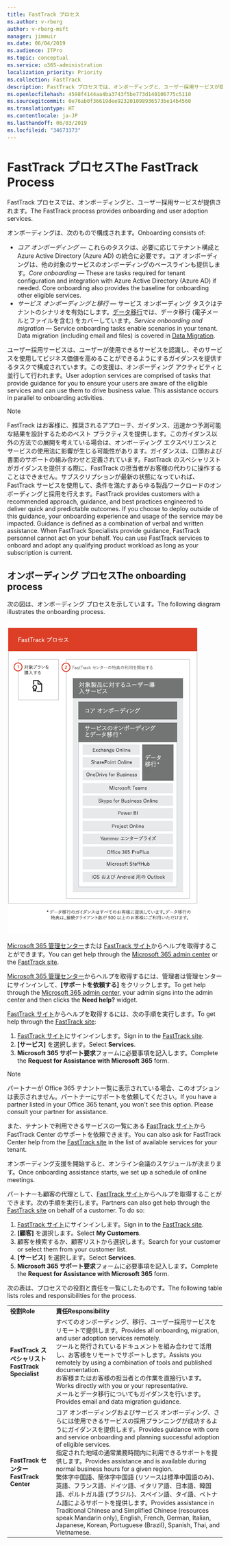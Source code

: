 ```yaml
---
title: FastTrack プロセス
ms.author: v-rberg
author: v-rberg-msft
manager: jimmuir
ms.date: 06/04/2019
ms.audience: ITPro
ms.topic: conceptual
ms.service: o365-administration
localization_priority: Priority
ms.collection: FastTrack
description: FastTrack プロセスでは、オンボーディングと、ユーザー採用サービスが提供されます。
ms.openlocfilehash: 4598f4144aa4ba3743f5be773d140106775c5110
ms.sourcegitcommit: 0e76ab0f36619dee923201098936573be14b4560
ms.translationtype: HT
ms.contentlocale: ja-JP
ms.lasthandoff: 06/03/2019
ms.locfileid: "34673373"
---
```

# <a name="the-fasttrack-process"></a><span data-ttu-id="f70b4-103">FastTrack プロセス</span><span class="sxs-lookup"><span data-stu-id="f70b4-103">The FastTrack Process</span></span>

<span data-ttu-id="f70b4-104">FastTrack プロセスでは、オンボーディングと、ユーザー採用サービスが提供されます。</span><span class="sxs-lookup"><span data-stu-id="f70b4-104">The FastTrack process provides onboarding and user adoption services.</span></span> 
  
<span data-ttu-id="f70b4-105">オンボーディングは、次のもので構成されます。</span><span class="sxs-lookup"><span data-stu-id="f70b4-105">Onboarding consists of:</span></span>
  
- <span data-ttu-id="f70b4-p101">*コア オンボーディング* — これらのタスクは、必要に応じてテナント構成と Azure Active Directory (Azure AD) の統合に必要です。コア オンボーディングは、他の対象のサービスのオンボーディングのベースラインも提供します。</span><span class="sxs-lookup"><span data-stu-id="f70b4-p101">*Core onboarding* — These are tasks required for tenant configuration and integration with Azure Active Directory (Azure AD) if needed. Core onboarding also provides the baseline for onboarding other eligible services.</span></span> 
- <span data-ttu-id="f70b4-p102">*サービス オンボーディングと移行* — サービス オンボーディング タスクはテナントのシナリオを有効にします。[データ移行](O365-data-migration.md)では、データ移行 (電子メールとファイルを含む) をカバーしています。</span><span class="sxs-lookup"><span data-stu-id="f70b4-p102">*Service onboarding and migration* — Service onboarding tasks enable scenarios in your tenant. Data migration (including email and files) is covered in [Data Migration](O365-data-migration.md).</span></span> 
    
<span data-ttu-id="f70b4-p103">ユーザー採用サービスは、ユーザーが使用できるサービスを認識し、そのサービスを使用してビジネス価値を高めることができるようにするガイダンスを提供するタスクで構成されています。この支援は、オンボーディング アクティビティと並行して行われます。</span><span class="sxs-lookup"><span data-stu-id="f70b4-p103">User adoption services are comprised of tasks that provide guidance for you to ensure your users are aware of the eligible services and can use them to drive business value. This assistance occurs in parallel to onboarding activities.</span></span>
  
> [!NOTE]
> <span data-ttu-id="f70b4-p104">FastTrack はお客様に、推奨されるアプローチ、ガイダンス、迅速かつ予測可能な結果を設計するためのベスト プラクティスを提供します。このガイダンス以外の方法での展開を考えている場合は、オンボーディング エクスペリエンスとサービスの使用法に影響が生じる可能性があります。ガイダンスは、口頭および書面のサポートの組み合わせと定義されています。FastTrack のスペシャリストがガイダンスを提供する際に、FastTrack の担当者がお客様の代わりに操作することはできません。サブスクリプションが最新の状態になっていれば、FastTrack サービスを使用して、条件を満たすあらゆる製品ワークロードのオンボーディングと採用を行えます。</span><span class="sxs-lookup"><span data-stu-id="f70b4-p104">FastTrack provides customers with a recommended approach, guidance, and best practices engineered to deliver quick and predictable outcomes. If you choose to deploy outside of this guidance, your onboarding experience and usage of the service may be impacted. Guidance is defined as a combination of verbal and written assistance. When FastTrack Specialists provide guidance, FastTrack personnel cannot act on your behalf. You can use FastTrack services to onboard and adopt any qualifying product workload as long as your subscription is current.</span></span> 
  
## <a name="the-onboarding-process"></a><span data-ttu-id="f70b4-117">オンボーディング プロセス</span><span class="sxs-lookup"><span data-stu-id="f70b4-117">The onboarding process</span></span>

<span data-ttu-id="f70b4-118">次の図は、オンボーディング プロセスを示しています。</span><span class="sxs-lookup"><span data-stu-id="f70b4-118">The following diagram illustrates the onboarding process.</span></span>
  
![オンボーディング特典を利用する場合のタイムライン](media/O365-Onboarding-Timeline.png)
  
<span data-ttu-id="f70b4-120">[Microsoft 365 管理センター](https://go.microsoft.com/fwlink/?linkid=2032704)または [FastTrack サイト](https://go.microsoft.com/fwlink/?linkid=780698)からヘルプを取得することができます。</span><span class="sxs-lookup"><span data-stu-id="f70b4-120">You can get help through the [Microsoft 365 admin center](https://go.microsoft.com/fwlink/?linkid=2032704) or the [FastTrack site](https://go.microsoft.com/fwlink/?linkid=780698).</span></span> 

<span data-ttu-id="f70b4-121">[Microsoft 365 管理センター](https://go.microsoft.com/fwlink/?linkid=2032704)からヘルプを取得するには、管理者は管理センターにサインインして、**[サポートを依頼する]** をクリックします。</span><span class="sxs-lookup"><span data-stu-id="f70b4-121">To get help through the [Microsoft 365 admin center](https://go.microsoft.com/fwlink/?linkid=2032704), your admin signs into the admin center and then clicks the **Need help?** widget.</span></span> 

<span data-ttu-id="f70b4-122">[FastTrack サイト](https://go.microsoft.com/fwlink/?linkid=780698)からヘルプを取得するには、次の手順を実行します。</span><span class="sxs-lookup"><span data-stu-id="f70b4-122">To get help through the [FastTrack site](https://go.microsoft.com/fwlink/?linkid=780698):</span></span> 
1.  <span data-ttu-id="f70b4-123">[FastTrack サイト](https://go.microsoft.com/fwlink/?linkid=780698)にサインインします。</span><span class="sxs-lookup"><span data-stu-id="f70b4-123">Sign in to the [FastTrack site](https://go.microsoft.com/fwlink/?linkid=780698).</span></span> 
2.  <span data-ttu-id="f70b4-124">**[サービス]** を選択します。</span><span class="sxs-lookup"><span data-stu-id="f70b4-124">Select **Services**.</span></span>
3.  <span data-ttu-id="f70b4-125">**Microsoft 365 サポート要求**フォームに必要事項を記入します。</span><span class="sxs-lookup"><span data-stu-id="f70b4-125">Complete the **Request for Assistance with Microsoft 365** form.</span></span> 
> [!NOTE]
>  <span data-ttu-id="f70b4-p105">パートナーが Office 365 テナント一覧に表示されている場合、このオプションは表示されません。パートナーにサポートを依頼してください。</span><span class="sxs-lookup"><span data-stu-id="f70b4-p105">If you have a partner listed in your Office 365 tenant, you won't see this option. Please consult your partner for assistance.</span></span> 
  
 <span data-ttu-id="f70b4-128">また、テナントで利用できるサービスの一覧にある [FastTrack サイト](https://go.microsoft.com/fwlink/?linkid=780698)から FastTrack Center のサポートを依頼できます。</span><span class="sxs-lookup"><span data-stu-id="f70b4-128">You can also ask for FastTrack Center help from the [FastTrack site](https://go.microsoft.com/fwlink/?linkid=780698) in the list of available services for your tenant.</span></span> 
    
 <span data-ttu-id="f70b4-129">オンボーディング支援を開始すると、オンライン会議のスケジュールが決まります。</span><span class="sxs-lookup"><span data-stu-id="f70b4-129">Once onboarding assistance starts, we set up a schedule of online meetings.</span></span>
    
<span data-ttu-id="f70b4-p106">パートナーも顧客の代理として、[FastTrack サイト](https://go.microsoft.com/fwlink/?linkid=780698)からヘルプを取得することができます。次の手順を実行します。</span><span class="sxs-lookup"><span data-stu-id="f70b4-p106">Partners can also get help through the [FastTrack site](https://go.microsoft.com/fwlink/?linkid=780698) on behalf of a customer. To do so:</span></span>
1.  <span data-ttu-id="f70b4-132">[FastTrack サイト](https://go.microsoft.com/fwlink/?linkid=780698)にサインインします。</span><span class="sxs-lookup"><span data-stu-id="f70b4-132">Sign in to the [FastTrack site](https://go.microsoft.com/fwlink/?linkid=780698).</span></span> 
2.  <span data-ttu-id="f70b4-133">**[顧客]** を選択します。</span><span class="sxs-lookup"><span data-stu-id="f70b4-133">Select **My Customers**.</span></span>
3.  <span data-ttu-id="f70b4-134">顧客を検索するか、顧客リストから選択します。</span><span class="sxs-lookup"><span data-stu-id="f70b4-134">Search for your customer or select them from your customer list.</span></span>
4.  <span data-ttu-id="f70b4-135">**[サービス]** を選択します。</span><span class="sxs-lookup"><span data-stu-id="f70b4-135">Select **Services**.</span></span>
5.  <span data-ttu-id="f70b4-136">**Microsoft 365 サポート要求**フォームに必要事項を記入します。</span><span class="sxs-lookup"><span data-stu-id="f70b4-136">Complete the **Request for Assistance with Microsoft 365** form.</span></span> 

<span data-ttu-id="f70b4-137">次の表は、プロセスでの役割と責任を一覧にしたものです。</span><span class="sxs-lookup"><span data-stu-id="f70b4-137">The following table lists roles and responsibilities for the process.</span></span>
    
|||
|:-----|:-----|
|<span data-ttu-id="f70b4-138">**役割**</span><span class="sxs-lookup"><span data-stu-id="f70b4-138">**Role**</span></span> <br/> |<span data-ttu-id="f70b4-139">**責任**</span><span class="sxs-lookup"><span data-stu-id="f70b4-139">**Responsibility**</span></span> <br/> |
|<span data-ttu-id="f70b4-140">**FastTrack スペシャリスト**</span><span class="sxs-lookup"><span data-stu-id="f70b4-140">**FastTrack Specialist**</span></span> <br/> |<span data-ttu-id="f70b4-141">すべてのオンボーディング、移行、ユーザー採用サービスをリモートで提供します。</span><span class="sxs-lookup"><span data-stu-id="f70b4-141">Provides all onboarding, migration, and user adoption services remotely.</span></span>  <br/> <span data-ttu-id="f70b4-142">ツールと発行されているドキュメントを組み合わせて活用し、お客様をリモートでサポートします。</span><span class="sxs-lookup"><span data-stu-id="f70b4-142">Assists you remotely by using a combination of tools and published documentation.</span></span> <br/> <span data-ttu-id="f70b4-143">お客様またはお客様の担当者との作業を直接行います。</span><span class="sxs-lookup"><span data-stu-id="f70b4-143">Works directly with you or your representative.</span></span> <br/> <span data-ttu-id="f70b4-144">メールとデータ移行についてもガイダンスを行います。</span><span class="sxs-lookup"><span data-stu-id="f70b4-144">Provides email and data migration guidance.</span></span>|
|<span data-ttu-id="f70b4-145">**FastTrack センター**</span><span class="sxs-lookup"><span data-stu-id="f70b4-145">**FastTrack Center**</span></span>  <br/> |<span data-ttu-id="f70b4-146">コア オンボーディングおよびサービス オンボーディング、さらには使用できるサービスの採用プランニングが成功するようにガイダンスを提供します。</span><span class="sxs-lookup"><span data-stu-id="f70b4-146">Provides guidance with core and service onboarding and planning successful adoption of eligible services.</span></span>  <br/> <span data-ttu-id="f70b4-147">指定された地域の通常業務時間内に利用できるサポートを提供します。</span><span class="sxs-lookup"><span data-stu-id="f70b4-147">Provides assistance and is available during normal business hours for a given region.</span></span> <br/> <span data-ttu-id="f70b4-148">繁体字中国語、簡体字中国語 (リソースは標準中国語のみ)、英語、フランス語、ドイツ語、イタリア語、日本語、韓国語、ポルトガル語 (ブラジル)、スペイン語、タイ語、ベトナム語によるサポートを提供します。</span><span class="sxs-lookup"><span data-stu-id="f70b4-148">Provides assistance in Traditional Chinese and Simplified Chinese (resources speak Mandarin only), English, French, German, Italian, Japanese, Korean, Portuguese (Brazil), Spanish, Thai, and Vietnamese.</span></span>|


  


